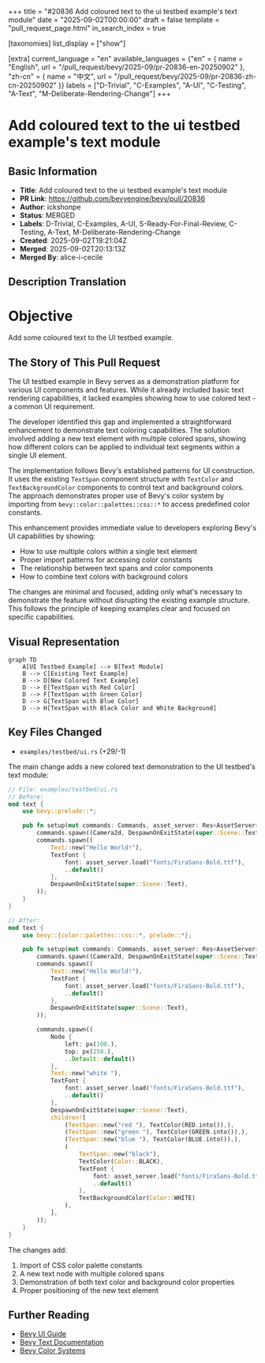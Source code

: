 +++
title = "#20836 Add coloured text to the ui testbed example's text module"
date = "2025-09-02T00:00:00"
draft = false
template = "pull_request_page.html"
in_search_index = true

[taxonomies]
list_display = ["show"]

[extra]
current_language = "en"
available_languages = {"en" = { name = "English", url = "/pull_request/bevy/2025-09/pr-20836-en-20250902" }, "zh-cn" = { name = "中文", url = "/pull_request/bevy/2025-09/pr-20836-zh-cn-20250902" }}
labels = ["D-Trivial", "C-Examples", "A-UI", "C-Testing", "A-Text", "M-Deliberate-Rendering-Change"]
+++

# Add coloured text to the ui testbed example's text module

## Basic Information
- **Title**: Add coloured text to the ui testbed example's text module
- **PR Link**: https://github.com/bevyengine/bevy/pull/20836
- **Author**: ickshonpe
- **Status**: MERGED
- **Labels**: D-Trivial, C-Examples, A-UI, S-Ready-For-Final-Review, C-Testing, A-Text, M-Deliberate-Rendering-Change
- **Created**: 2025-09-02T19:21:04Z
- **Merged**: 2025-09-02T20:13:13Z
- **Merged By**: alice-i-cecile

## Description Translation
# Objective

Add some coloured text to the UI testbed example.

## The Story of This Pull Request

The UI testbed example in Bevy serves as a demonstration platform for various UI components and features. While it already included basic text rendering capabilities, it lacked examples showing how to use colored text - a common UI requirement.

The developer identified this gap and implemented a straightforward enhancement to demonstrate text coloring capabilities. The solution involved adding a new text element with multiple colored spans, showing how different colors can be applied to individual text segments within a single UI element.

The implementation follows Bevy's established patterns for UI construction. It uses the existing `TextSpan` component structure with `TextColor` and `TextBackgroundColor` components to control text and background colors. The approach demonstrates proper use of Bevy's color system by importing from `bevy::color::palettes::css::*` to access predefined color constants.

This enhancement provides immediate value to developers exploring Bevy's UI capabilities by showing:
- How to use multiple colors within a single text element
- Proper import patterns for accessing color constants
- The relationship between text spans and color components
- How to combine text colors with background colors

The changes are minimal and focused, adding only what's necessary to demonstrate the feature without disrupting the existing example structure. This follows the principle of keeping examples clear and focused on specific capabilities.

## Visual Representation

```mermaid
graph TD
    A[UI Testbed Example] --> B[Text Module]
    B --> C[Existing Text Example]
    B --> D[New Colored Text Example]
    D --> E[TextSpan with Red Color]
    D --> F[TextSpan with Green Color]
    D --> G[TextSpan with Blue Color]
    D --> H[TextSpan with Black Color and White Background]
```

## Key Files Changed

- `examples/testbed/ui.rs` (+29/-1)

The main change adds a new colored text demonstration to the UI testbed's text module:

```rust
// File: examples/testbed/ui.rs
// Before:
mod text {
    use bevy::prelude::*;

    pub fn setup(mut commands: Commands, asset_server: Res<AssetServer>) {
        commands.spawn((Camera2d, DespawnOnExitState(super::Scene::Text)));
        commands.spawn((
            Text::new("Hello World!"),
            TextFont {
                font: asset_server.load("fonts/FiraSans-Bold.ttf"),
                ..default()
            },
            DespawnOnExitState(super::Scene::Text),
        ));
    }
}

// After:
mod text {
    use bevy::{color::palettes::css::*, prelude::*};

    pub fn setup(mut commands: Commands, asset_server: Res<AssetServer>) {
        commands.spawn((Camera2d, DespawnOnExitState(super::Scene::Text)));
        commands.spawn((
            Text::new("Hello World!"),
            TextFont {
                font: asset_server.load("fonts/FiraSans-Bold.ttf"),
                ..default()
            },
            DespawnOnExitState(super::Scene::Text),
        ));

        commands.spawn((
            Node {
                left: px(100.),
                top: px(250.),
                ..Default::default()
            },
            Text::new("white "),
            TextFont {
                font: asset_server.load("fonts/FiraSans-Bold.ttf"),
                ..default()
            },
            DespawnOnExitState(super::Scene::Text),
            children![
                (TextSpan::new("red "), TextColor(RED.into()),),
                (TextSpan::new("green "), TextColor(GREEN.into()),),
                (TextSpan::new("blue "), TextColor(BLUE.into()),),
                (
                    TextSpan::new("black"),
                    TextColor(Color::BLACK),
                    TextFont {
                        font: asset_server.load("fonts/FiraSans-Bold.ttf"),
                        ..default()
                    },
                    TextBackgroundColor(Color::WHITE)
                ),
            ],
        ));
    }
}
```

The changes add:
1. Import of CSS color palette constants
2. A new text node with multiple colored spans
3. Demonstration of both text color and background color properties
4. Proper positioning of the new text element

## Further Reading

- [Bevy UI Guide](https://bevy-cheatbook.github.io/ui.html)
- [Bevy Text Documentation](https://docs.rs/bevy/latest/bevy/text/index.html)
- [Bevy Color Systems](https://bevyengine.org/news/bevy-0-13/#colorspaces-and-more-expressive-color-types)
